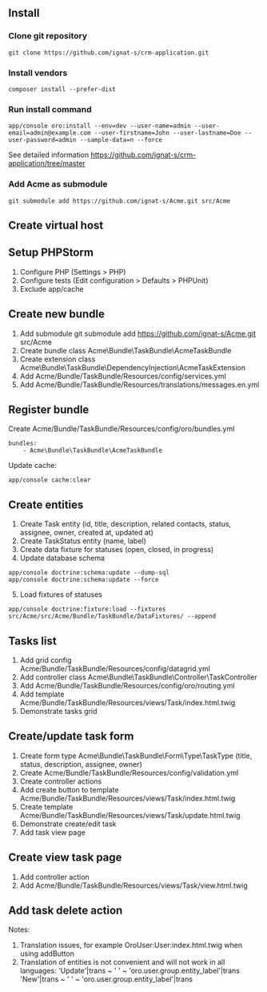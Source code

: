 ## Install

### Clone git repository

```
git clone https://github.com/ignat-s/crm-application.git
```

### Install vendors

```
composer install --prefer-dist
```

### Run install command

```
app/console oro:install --env=dev --user-name=admin --user-email=admin@example.com --user-firstname=John --user-lastname=Doe --user-password=admin --sample-data=n --force
```

See detailed information https://github.com/ignat-s/crm-application/tree/master

### Add Acme as submodule

```
git submodule add https://github.com/ignat-s/Acme.git src/Acme
```

## Create virtual host

## Setup PHPStorm

1. Configure PHP (Settings > PHP)
2. Configure tests (Edit configuration > Defaults > PHPUnit)
3. Exclude app/cache

## Create new bundle

1. Add submodule git submodule add https://github.com/ignat-s/Acme.git src/Acme
2. Create bundle class Acme\Bundle\TaskBundle\AcmeTaskBundle
3. Create extension class Acme\Bundle\TaskBundle\DependencyInjection\AcmeTaskExtension
4. Add Acme/Bundle/TaskBundle/Resources/config/services.yml
5. Add Acme/Bundle/TaskBundle/Resources/translations/messages.en.yml

## Register bundle

Create Acme/Bundle/TaskBundle/Resources/config/oro/bundles.yml

```
bundles:
    - Acme\Bundle\TaskBundle\AcmeTaskBundle
```

Update cache:

```
app/console cache:clear
```

## Create entities

1. Create Task entity (id, title, description, related contacts, status, assignee, owner, created at, updated at)
2. Create TaskStatus entity (name, label)
3. Create data fixture for statuses (open, closed, in progress)
4. Update database schema

```
app/console doctrine:schema:update --dump-sql
app/console doctrine:schema:update --force
```

5. Load fixtures of statuses

```
app/console doctrine:fixture:load --fixtures src/Acme/src/Acme/Bundle/TaskBundle/DataFixtures/ --append
```

## Tasks list

1. Add grid config Acme/Bundle/TaskBundle/Resources/config/datagrid.yml
2. Add controller class Acme\Bundle\TaskBundle\Controller\TaskController
3. Add Acme/Bundle/TaskBundle/Resources/config/oro/routing.yml
4. Add template Acme/Bundle/TaskBundle/Resources/views/Task/index.html.twig
5. Demonstrate tasks grid

## Create/update task form
1. Create form type Acme\Bundle\TaskBundle\Form\Type\TaskType (title, status, description, assignee, owner)
2. Create Acme/Bundle/TaskBundle/Resources/config/validation.yml
2. Create controller actions
3. Add create button to template Acme/Bundle/TaskBundle/Resources/views/Task/index.html.twig
4. Create template Acme/Bundle/TaskBundle/Resources/views/Task/update.html.twig
5. Demonstrate create/edit task
6. Add task view page

## Create view task page
1. Add controller action
2. Add Acme/Bundle/TaskBundle/Resources/views/Task/view.html.twig

## Add task delete action


Notes:

1. Translation issues, for example OroUser:User:index.html.twig when using addButton
2. Translation of entities is not convenient and will not work in all languages:
   'Update'|trans ~ ' ' ~ 'oro.user.group.entity_label'|trans
   'New'|trans ~ ' ' ~ 'oro.user.group.entity_label'|trans
